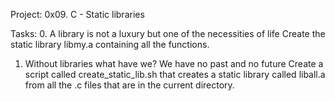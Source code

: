 Project: 0x09. C - Static libraries

Tasks:
0. A library is not a luxury but one of the necessities of life
Create the static library libmy.a containing all the functions.

1. Without libraries what have we? We have no past and no future
Create a script called create_static_lib.sh that creates a static library called liball.a from all the .c files that are in the current directory.

